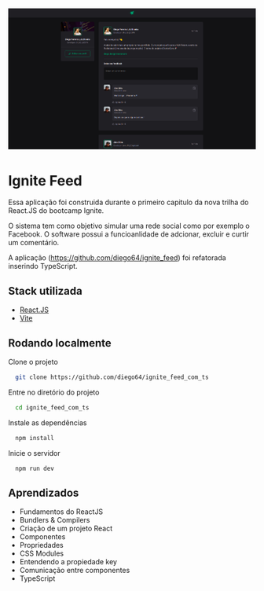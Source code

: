 <h1 align="center">
    <img alt="IgniteFeed" title="IgniteFeed" src="./images/Home.png" />
</h1>

# Ignite Feed

Essa aplicação foi construida durante o primeiro capitulo da nova trilha do React.JS do bootcamp Ignite.

O sistema tem como objetivo simular uma rede social como por exemplo o Facebook. O software possui a funcioanlidade de adcionar, excluir e curtir um comentário.

A aplicação (https://github.com/diego64/ignite_feed) foi refatorada inserindo TypeScript.

## Stack utilizada

- [React.JS](https://pt-br.reactjs.org/)
- [Vite](https://vitejs.dev/guide/#trying-vite-online)


## Rodando localmente

Clone o projeto

```bash
  git clone https://github.com/diego64/ignite_feed_com_ts
```

Entre no diretório do projeto

```bash
  cd ignite_feed_com_ts
```

Instale as dependências

```bash
  npm install
```

Inicie o servidor

```bash
  npm run dev
```
## Aprendizados

- Fundamentos do ReactJS
- Bundlers & Compilers
- Criação de um projeto React
- Componentes
- Propriedades
- CSS Modules
- Entendendo a propiedade key
- Comunicação entre componentes
- TypeScript
